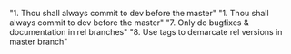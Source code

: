 "1. Thou shall always commit to dev before the master" 
"1. Thou shall always commit to dev before the master" 
"7. Only do bugfixes & documentation in rel branches" 
"8. Use tags to demarcate rel versions in master branch" 
